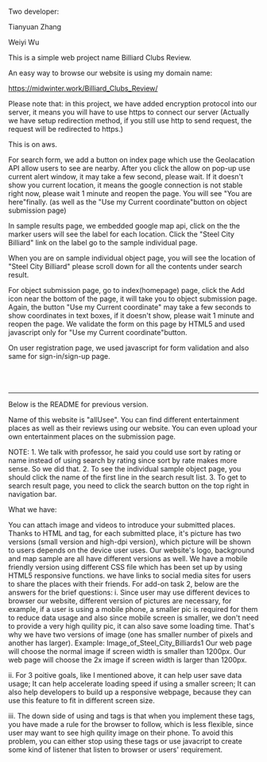Two developer:

Tianyuan Zhang 

Weiyi Wu

This is a simple web project name Billiard Clubs Review.

An easy way to browse our website is using my domain name:

https://midwinter.work/Billiard_Clubs_Review/

Please note that: in this project, we have added encryption protocol into our server, it means you will have to use https to connect our server (Actually we have setup redirection method, if you still use http to send request, the request will be redirected to https.)

This is on aws.

For search form, we add a button on index page which use the Geolacation API allow users to see are nearby. After you click the allow on pop-up use current alert window, it may take a few second, please wait. If it doesn't show you current location, it means the google connection is not stable right now, please wait 1 minute and reopen the page. You will see "You are here"finally. (as well as the "Use my Current coordinate"button on object submission page)

In sample results page, we embedded google map api, click on the the marker users will see the label for each location. Click the "Steel City Billiard" link on the label go to the sample individual page. 

When you are on sample individual object page, you will see the location of "Steel City Billiard" please scroll down for all the contents under search result. 

For object submission page, go to index(homepage) page, click the Add icon near the bottom of the page, it will take you to object submission page. Again, the button "Use my Current coordinate" may take a few seconds to show coordinates in text boxes, if it doesn't show, please wait 1 minute and reopen the page. We validate the form on this page by HTML5 and used javascript only for "Use my Current coordinate"button. 


On user registration page, we used javascript for form validation and also same for sign-in/sign-up page. 
<br>
<br>
<br>
<br>
<hr>

Below is the README for previous version. 

Name of this website is "allUsee". You can find different entertainment places as well as their reviews using our website. You can even upload your own entertainment places on the submission page.

NOTE: 1. We talk with professor, he said you could use sort by rating or name instead of using search by rating since sort by rate makes more sense. So we did that. 2. To see the individual sample object page, you should click the name of the first line in the search result list. 3. To get to search result page, you need to click the search button on the top right in navigation bar.

What we have:

You can attach image and videos to introduce your submitted places.
Thanks to HTML and tag, for each submitted place, it's picture has two versions (small version and high-dpi version), which picture will be shown to users depends on the device user uses. Our website's logo, background and map sample are all have different versions as well.
We have a mobile friendly version using different CSS file which has been set up by using HTML5 responsive functions.
we have links to social media sites for users to share the places with their friends.
For add-on task 2, below are the answers for the brief questions: i. Since user may use different devices to browser our website, different version of pictures are necessary, for example, if a user is using a mobile phone, a smaller pic is required for them to reduce data usage and also since mobile screen is smaller, we don't need to provide a very high quility pic, it can also save some loading time. That's why we have two versions of image (one has smaller number of pixels and another has larger). Example: Image_of_Steel_City_Billiards1 Our web page will choose the normal image if screen width is smaller than 1200px. Our web page will choose the 2x image if screen width is larger than 1200px.

ii. For 3 poitive goals, like I mentioned above, it can help user save data usage; It can help accelerate loading speed if using a smaller screen; It can also help developers to build up a responsive webpage, because they can use this feature to fit in different screen size.

iii. The down side of using and tags is that when you implement these tags, you have made a rule for the browser to follow, which is less flexible, since user may want to see high quility image on their phone. To avoid this problem, you can either stop using these tags or use javacript to create some kind of listener that listen to browser or users' requirement.
